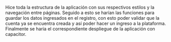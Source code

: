Hice toda la estructura de la aplicación con sus respectivos estilos y la navegación entre páginas.
Seguido a esto se harían las funciones para guardar los datos ingresados en el registro, con esto poder validar que la cuenta ya se encuentra creada y así poder hacer un ingreso a la plataforma.
Finalmente se haria el correspondiente despliegue de la aplicación con capacitor.
